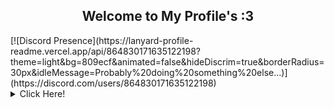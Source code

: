 <h2 align="center"><b>Welcome to My Profile's :3</b></h2>
[![Discord Presence](https://lanyard-profile-readme.vercel.app/api/864830171635122198?theme=light&bg=809ecf&animated=false&hideDiscrim=true&borderRadius=30px&idleMessage=Probably%20doing%20something%20else...)](https://discord.com/users/864830171635122198)

<details>
  <summary>Click Here!</summary>
</details>
